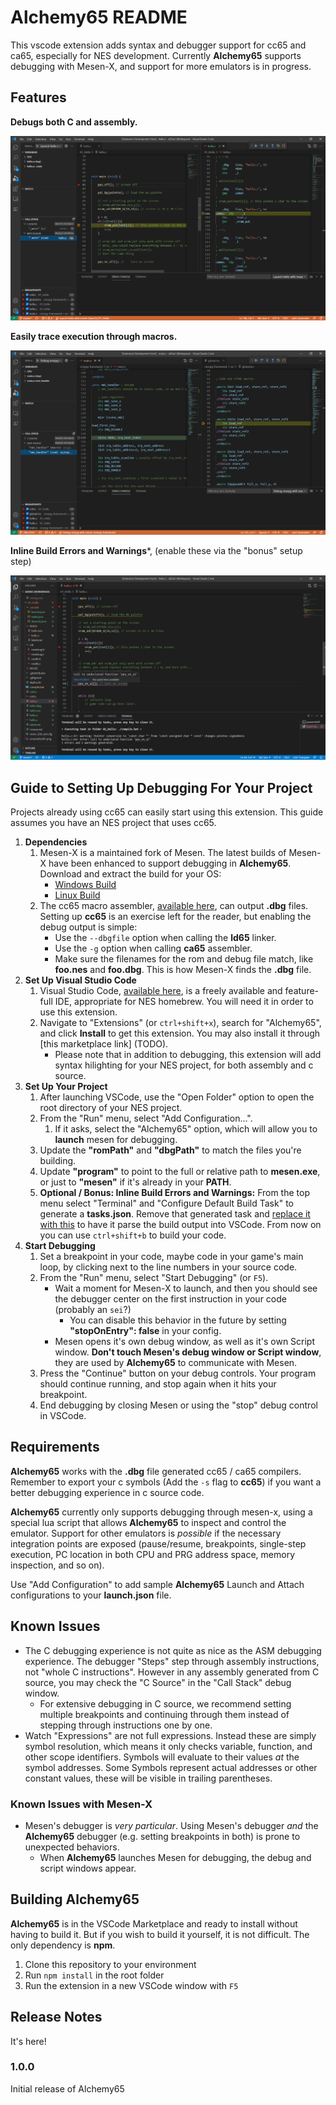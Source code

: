 # Alchemy65 README

This vscode extension adds syntax and debugger support for cc65 and ca65, especially for NES development. Currently **Alchemy65** supports debugging with Mesen-X, and support for more emulators is in progress.

## Features

**Debugs both C and assembly.**

![Set breakpoints and step through your code.](https://github.com/AlchemicRaker/alchemy65/raw/master/res/c-and-asm.png)

**Easily trace execution through macros.**

![Easily trace execution of macros.](https://github.com/AlchemicRaker/alchemy65/raw/master/res/macro-stack.png)

**Inline Build Errors and Warnings***, (enable these via the "bonus" setup step)

![Inline Build Errors and Warnings](https://github.com/AlchemicRaker/alchemy65/raw/master/res/build-output.png)

## Guide to Setting Up Debugging For Your Project

Projects already using cc65 can easily start using this extension. This guide assumes you have an NES project that uses cc65.

1. **Dependencies**
    1. Mesen-X is a maintained fork of Mesen. The latest builds of Mesen-X have been enhanced to support debugging in **Alchemy65**. Download and extract the build for your OS:
        * [Windows Build](https://github.com/NovaSquirrel/Mesen-X/actions/runs/1457182132)
        * [Linux Build](https://github.com/NovaSquirrel/Mesen-X/actions/runs/1457182135)
    2. The cc65 macro assembler, [available here](https://cc65.github.io/), can output **.dbg** files. Setting up **cc65** is an exercise left for the reader, but enabling the debug output is simple:
        * Use the `--dbgfile` option when calling the **ld65** linker.
        * Use the `-g` option when calling **ca65** assembler.
        * Make sure the filenames for the rom and debug file match, like **foo.nes** and **foo.dbg**. This is how Mesen-X finds the **.dbg** file.
1. **Set Up Visual Studio Code**
    1. Visual Studio Code, [available here](https://code.visualstudio.com/), is a freely available and feature-full IDE, appropriate for NES homebrew. You will need it in order to use this extension.
    1. Navigate to "Extensions" (or `ctrl+shift+x`), search for "Alchemy65", and click **Install** to get this extension. You may also install it through [this marketplace link] (TODO).
        * Please note that in addition to debugging, this extension will add syntax hilighting for your NES project, for both assembly and c source.
1. **Set Up Your Project**
    1. After launching VSCode, use the "Open Folder" option to open the root directory of your NES project.
    1. From the "Run" menu, select "Add Configuration...".
        1. If it asks, select the "Alchemy65" option, which will allow you to **launch** mesen for debugging.
    1. Update the **"romPath"** and **"dbgPath"** to match the files you're building.
    1. Update **"program"** to point to the full or relative path to **mesen.exe**, or just to **"mesen"** if it's already in your **PATH**.
    1. **Optional / Bonus: Inline Build Errors and Warnings:** From the top menu select "Terminal" and "Configure Default Build Task" to generate a **tasks.json**. Remove that generated task and [replace it with this](res/sample-tasks.json) to have it parse the build output into VSCode. From now on you can use `ctrl+shift+b` to build your code.
1. **Start Debugging**
    1. Set a breakpoint in your code, maybe code in your game's main loop, by clicking next to the line numbers in your source code.
    1. From the "Run" menu, select "Start Debugging" (or `F5`).
        * Wait a moment for Mesen-X to launch, and then you should see the debugger center on the first instruction in your code (probably an `sei`?)
            * You can disable this behavior in the future by setting **"stopOnEntry": false** in your config.
        * Mesen opens it's own debug window, as well as it's own Script window. **Don't touch Mesen's debug window or Script window**, they are used by **Alchemy65** to communicate with Mesen.
    1. Press the "Continue" button on your debug controls. Your program should continue running, and stop again when it hits your breakpoint.
    1. End debugging by closing Mesen or using the "stop" debug control in VSCode.


## Requirements

**Alchemy65** works with the **.dbg** file generated cc65 / ca65 compilers. Remember to export your c symbols (Add the `-s` flag to **cc65**) if you want a better debugging experience in c source code.

**Alchemy65** currently only supports debugging through mesen-x, using a special lua script that allows **Alchemy65** to inspect and control the emulator. Support for other emulators is _possible_ if the necessary integration points are exposed (pause/resume, breakpoints, single-step execution, PC location in both CPU and PRG address space, memory inspection, and so on). 

Use "Add Configuration" to add sample **Alchemy65** Launch and Attach configurations to your **launch.json** file.

## Known Issues

* The C debugging experience is not quite as nice as the ASM debugging experience. The debugger "Steps" step through assembly instructions, not "whole C instructions". However in any assembly generated from C source, you may check the "C Source" in the "Call Stack" debug window.
  * For extensive debugging in C source, we recommend setting multiple breakpoints and continuing through them instead of stepping through instructions one by one.
* Watch "Expressions" are not full expressions. Instead these are simply symbol resolution, which means it only checks variable, function, and other scope identifiers. Symbols will evaluate to their values _at_ the symbol addresses. Some Symbols represent actual addresses or other constant values, these will be visible in trailing parentheses.

### Known Issues with Mesen-X

* Mesen's debugger is _very particular_. Using Mesen's debugger _and_ the **Alchemy65** debugger (e.g. setting breakpoints in both) is prone to unexpected behaviors.
  * When **Alchemy65** launches Mesen for debugging, the debug and script windows appear.

## Building Alchemy65

**Alchemy65** is in the VSCode Marketplace and ready to install without having to build it. But if you wish to build it yourself, it is not difficult. The only dependency is **npm**.

1. Clone this repository to your environment
2. Run `npm install` in the root folder
3. Run the extension in a new VSCode window with `F5`

## Release Notes

It's here!

### 1.0.0

Initial release of Alchemy65

